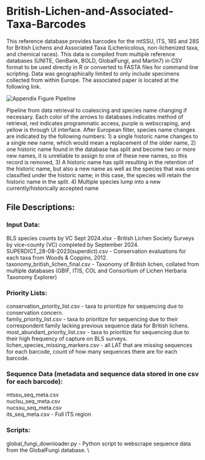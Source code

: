 # British-Lichen-and-Associated-Taxa-Barcodes

This reference database provides barcodes for the mtSSU, ITS, 18S and 28S for British Lichens and Associated Taxa (Lichenicolous, non-lichenized taxa, and chemical races). This data is compiled from multiple reference databases (UNITE, GenBank, BOLD, GlobalFungi, and Martin7) in CSV format to be used directly in R or converted to FASTA files for command line scripting. Data was geographically limited to only include specimens collected from within Europe. The associated paper is located at the following link.


![Appendix Figure Pipeline](https://github.com/user-attachments/assets/5b30e0df-1f04-44f3-9ea8-605b7cf1374b)

Pipeline from data retrieval to coalescing and species name changing if necessary. Each color of the arrows to databases indicates method of retrieval, red indicates programmatic access, purple is webscraping, and yellow is through UI interface. After European filter, species name changes are indicated by the following numbers: 1) a single historic name changes to a single new name, which would mean a replacement of the older name, 2) one historic name found in the database has split and become two or more new names, it is unreliable to assign to one of these new names, so this record is removed, 3) A historic name has split resulting in the retention of the historic name, but also a new name as well as the species that was once classified under the historic name; in this case, the species will retain the historic name in the split. 4) Multiple species lump into a new currently/historically accepted name


## File Descriptions:
### Input Data:
BLS species counts by VC Sept 2024.xlsx - British Lichen Society Surveys by vice-county (VC) completed by September 2024. \
SUPERDICT_28-08-2023(superdict).csv - Conservation evaluations for each taxa from Woods & Coppins, 2012. \
taxonomy_british_lichen_final.csv - Taxonomy of British lichen, collated from multiple databases (GBIF, ITIS, COL and Consortium of Lichen Herbaria Taxonomy Explorer)

### Priority Lists:
conservation_priority_list.csv - taxa to prioritize for sequencing due to conservation concern. \
family_priority_list.csv - taxa to prioritize for sequencing due to their correspondent family lacking previous sequence data for British lichens. \
most_abundant_priority_list.csv - taxa to prioritize for sequencing due to their high frequency of capture on BLS surveys. \
lichen_species_missing_markers.csv - all LAT that are missing sequences for each barcode, count of how many sequences there are for each barcode.

### Sequence Data (metadata and sequence data stored in one csv for each barcode):
mtssu_seq_meta.csv \
nuclsu_seq_meta.csv \
nucssu_seq_meta.csv \
its_seq_meta.csv - Full ITS region

### Scripts:
global_fungi_downloader.py - Python script to webscrape sequence data from the GlobalFungi database. \


